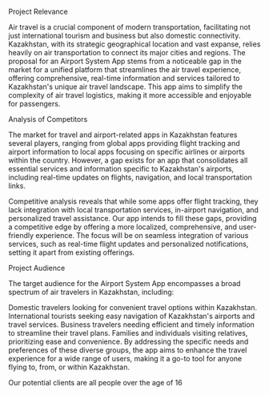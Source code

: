 Project Relevance

Air travel is a crucial component of modern transportation, facilitating not just international tourism and business but also domestic connectivity. Kazakhstan, with its strategic geographical location and vast expanse, relies heavily on air transportation to connect its major cities and regions. The proposal for an Airport System App stems from a noticeable gap in the market for a unified platform that streamlines the air travel experience, offering comprehensive, real-time information and services tailored to Kazakhstan's unique air travel landscape. This app aims to simplify the complexity of air travel logistics, making it more accessible and enjoyable for passengers.

Analysis of Competitors

The market for travel and airport-related apps in Kazakhstan features several players, ranging from global apps providing flight tracking and airport information to local apps focusing on specific airlines or airports within the country. However, a gap exists for an app that consolidates all essential services and information specific to Kazakhstan's airports, including real-time updates on flights, navigation, and local transportation links.

Competitive analysis reveals that while some apps offer flight tracking, they lack integration with local transportation services, in-airport navigation, and personalized travel assistance. Our app intends to fill these gaps, providing a competitive edge by offering a more localized, comprehensive, and user-friendly experience. The focus will be on seamless integration of various services, such as real-time flight updates and personalized notifications, setting it apart from existing offerings.

Project Audience

The target audience for the Airport System App encompasses a broad spectrum of air travelers in Kazakhstan, including:

Domestic travelers looking for convenient travel options within Kazakhstan.
International tourists seeking easy navigation of Kazakhstan's airports and travel services.
Business travelers needing efficient and timely information to streamline their travel plans.
Families and individuals visiting relatives, prioritizing ease and convenience.
By addressing the specific needs and preferences of these diverse groups, the app aims to enhance the travel experience for a wide range of users, making it a go-to tool for anyone flying to, from, or within Kazakhstan.

Our potential clients are all people over the age of 16
